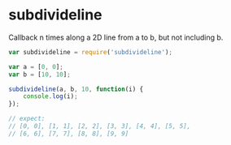 # subdivideline

Callback n times along a 2D line from a to b, but not including b.

```js
var subdivideline = require('subdivideline');

var a = [0, 0];
var b = [10, 10];

subdivideline(a, b, 10, function(i) {
    console.log(i);
});

// expect:
// [0, 0], [1, 1], [2, 2], [3, 3], [4, 4], [5, 5],
// [6, 6], [7, 7], [8, 8], [9, 9]
```